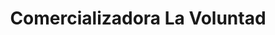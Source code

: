 ---
title: "Comercializadora La Voluntad"
url: /oaxaca-de-juarez/comercializadora-la-voluntad/
shop: comercio
---
